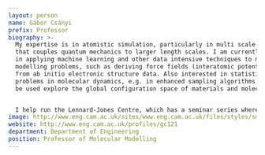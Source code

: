 ```yaml
---
layout: person
name: Gábor Csányi
prefix: Professor
biography: >-
  My expertise is in atomistic simulation, particularly in multi scale modelling
  that couples quantum mechanics to larger length scales. I am currently engaged
  in applying machine learning and other data intensive techniques to materials
  modelling problems, such as deriving force fields (interatomic potentials)
  from ab initio electronic structure data. Also interested in statistical
  problems in molecular dynamics, e.g. in enhanced sampling algorithms that can
  be used explore the global configuration space of materials and molecules. 


  I help run the Lennard-Jones Centre, which has a seminar series where we often discuss the application of machine learning to physics, chemistry and materials science problems. 
image: http://www.eng.cam.ac.uk/sites/www.eng.cam.ac.uk/files/styles/small_events_search_results_profile/public/uploads/profiles/images/Gabor-kalapos-square-400.png?itok=GszDCAc9
website: http://www.eng.cam.ac.uk/profiles/gc121
department: Department of Engineering
position: Professor of Molecular Modelling
---
```

